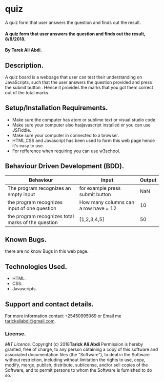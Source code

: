 # quiz
A quiz form that user answers the question and finds out the result.
#### A quiz form that user answers the question and finds out the result, 8/8/2018.
#### By **Tarek Ali Abdi.**
## Description.
A quiz board is a webpage that user can test their understanding on JavaScripts, 
such that the user answers the question provided and press the submit button .
Hence it provides the marks that you got them correct out of the total marks . 

## Setup/Installation Requirements.
* Make sure the computer has atom or sublime text or visual studio code.
* Make sure your computer also hasjavascript installed or you can use JSFiddle.
* Make sure your computer in connected to a browser.
* HTML,CSS and Javascript has been used to form this web page hence it's easy to use.
* For refference when requiring you can use w3school.
## Behaviour Driven Development (BDD).
|Behaviour                     |  Input                        | Output            |
|------------------------------|-------------------------------|-------------------|
|The program recognizes an empty input| for example press submit button | NaN|
|the program recognizes input of one question| How many columns can a row have = 12 | 10 |
|the program recognizes total marks of the question|[1,2,3,4,5]| 50 |
## Known Bugs.
there are no know Bugs in this web page.
## Technologies Used.
* HTML.
* CSS.
* Javascripts.
## Support and contact details.
For more information contact +25450995069 or Email me tarickaliabdi@gmail.com.
### License.
*MIT Licence.*
Copyright (c) 2018**Tarick Ali Abdi**
Permission is hereby granted, free of charge,
to any person obtaining a copy of this software and associated documentation files (the "Software"), 
to deal in the Software without restriction, including without limitation the rights to use, copy, modify, 
merge, publish, distribute, sublicense, and/or sell copies of the Software, and to permit persons to whom 
the Software is furnished to do so.
